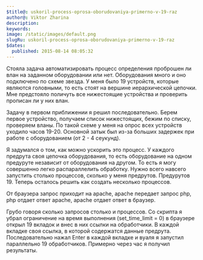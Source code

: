 ```yaml
---
$title@: uskoril-process-oprosa-oborudovaniya-primerno-v-19-raz
author@: Viktor Zharina
description: 
keywords: 
image: /static/images/default.png
slugRu: uskoril-process-oprosa-oborudovaniya-primerno-v-19-raz
$dates:
  published: 2015-08-14 08:05:32
---
```

Стояла задача автоматизировать процесс определения проброшен ли влан на заданном оборудовании или нет. Оборудования много и оно подключено по схеме звезда. У меня было 19 устройств, которые являются головными, то есть стоят на вершине иерархической цепочки. Мне предстояло поличуть все нижестоящие устройства и проверить прописан ли у них влан. 

Задачу в первом приближении я решил последовательно. Берем первое устройство, получаем список нижестоящих, бежим по списку, проверяем вланы. По такой схеме у меня на опрос всех устройств уходило часов 19-20. Основной затык был из-за больших задержек при работе с оборудованием (от 2 - 4 сеукунд).

Я задумался о том, как можно ускорить это процесс. У каждого предрута своя цепочка оборудования, то есть оборудование на одном предуруте независит от оборудования на другом. То есть я могу совершенно легко распараллелить обработку. Нужно всего навсего запустить столько процессов, сколько у меня предрутов. Предурутов 19. Теперь осталось решить как создать несколько процессов.

От браузера запрос приходит на apache, apache передает запрос php, php отдает ответ apache, apache отдает ответ в браузер.

Грубо говоря сколько запросов столько и процессов. Со скрипта я убрал ограничение на время выполнения (set_time_limit = 0) в браузере открыл 19 вкладок и внес в них ссылки на обработчики. В каждой вкладке своя ссылка, в которой содержатся данные предрута. Последовательно нажал Enter в каждой вкладке и вуаля я запустил параллельно 19 обработчиков. Примерно через час я получил результаты.